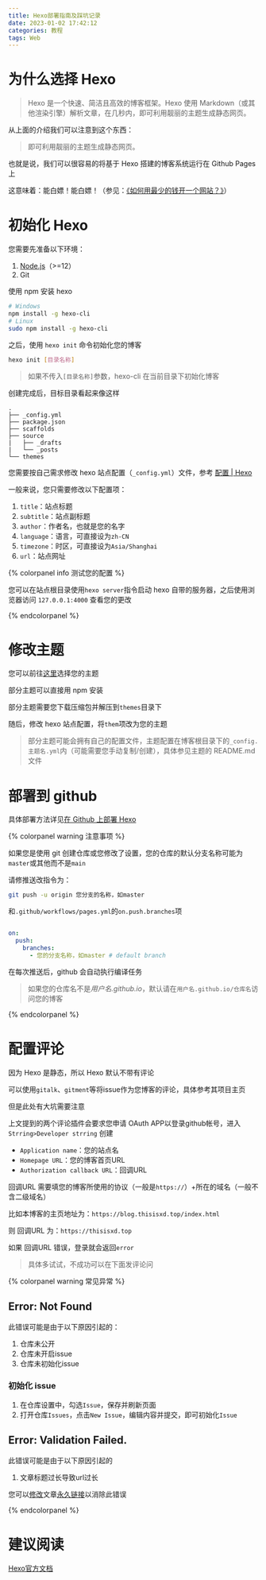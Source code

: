```yaml
---
title: Hexo部署指南及踩坑记录
date: 2023-01-02 17:42:12
categories: 教程
tags: Web
---
```


# 为什么选择 Hexo

> Hexo 是一个快速、简洁且高效的博客框架。Hexo 使用 Markdown（或其他渲染引擎）解析文章，在几秒内，即可利用靓丽的主题生成静态网页。

从上面的介绍我们可以注意到这个东西：

> 即可利用靓丽的主题生成静态网页。

也就是说，我们可以很容易的将基于 Hexo 搭建的博客系统运行在 Github Pages 上

这意味着：能白嫖！能白嫖！（参见：[《如何用最少的钱开一个网站？》][1]）

# 初始化 Hexo

您需要先准备以下环境：

1. [Node.js][2]（>=12）
2. Git

使用 npm 安装 hexo

```bash
# Windows
npm install -g hexo-cli
# Linux
sudo npm install -g hexo-cli
```

之后，使用 `hexo init` 命令初始化您的博客

```bash
hexo init [目录名称]
```

> 如果不传入`[目录名称]`参数，hexo-cli 在当前目录下初始化博客

创建完成后，目标目录看起来像这样

```text
.
├── _config.yml
├── package.json
├── scaffolds
├── source
|   ├── _drafts
|   └── _posts
└── themes
```

您需要按自己需求修改 hexo 站点配置（`_config.yml`）文件，参考 [配置 | Hexo][3]

一般来说，您只需要修改以下配置项：

1. `title`：站点标题
2. `subtitle`：站点副标题
3. `author`：作者名，也就是您的名字
4. `language`：语言，可直接设为`zh-CN`
5. `timezone`：时区，可直接设为`Asia/Shanghai`
6. `url`：站点网址

{% colorpanel info 测试您的配置 %}

您可以在站点根目录使用`hexo server`指令启动 hexo 自带的服务器，之后使用浏览器访问 `127.0.0.1:4000` 查看您的更改

{% endcolorpanel %}

# 修改主题

您可以前往[这里][4]选择您的主题

部分主题可以直接用 npm 安装

部分主题需要您下载压缩包并解压到`themes`目录下

随后，修改 hexo 站点配置，将`them`项改为您的主题

> 部分主题可能会拥有自己的配置文件，主题配置在博客根目录下的`_config.主题名.yml`内（可能需要您手动复制/创建），具体参见主题的 README.md 文件

# 部署到 github

具体部署方法详见[在 Github 上部署 Hexo][5]

{% colorpanel warning 注意事项 %}

如果您是使用 git 创建仓库或您修改了设置，您的仓库的默认分支名称可能为`master`或其他而不是`main`

请修推送改指令为：

```bash
git push -u origin 您分支的名称，如master
```

和`.github/workflows/pages.yml`的`on.push.branches`项

```yaml

on:
  push:
    branches:
      - 您的分支名称，如master # default branch
```

在每次推送后，github 会自动执行编译任务

> 如果您的仓库名不是*用户名.github.io*，默认请在`用户名.github.io/仓库名`访问您的博客

{% endcolorpanel %}



# 配置评论

因为 Hexo 是静态，所以 Hexo 默认不带有评论

可以使用`gitalk`、`gitment`等将issue作为您博客的评论，具体参考其项目主页

但是此处有大坑需要注意

上文提到的两个评论插件会要求您申请 OAuth APP以登录github帐号，进入 `Strring>Developer strring` 创建

- `Application name`：您的站点名
- `Homepage URL`：您的博客首页URL
- `Authorization callback URL`：回调URL

回调URL 需要填您的博客所使用的协议（一般是`https://`）+所在的域名（一般不含二级域名）

比如本博客的主页地址为：`https://blog.thisisxd.top/index.html`

则 回调URL 为：`https://thisisxd.top`

如果 回调URL 错误，登录就会返回`error`

> 具体多试试，不成功可以在下面发评论问

{% colorpanel warning 常见异常 %}

## Error: Not Found

此错误可能是由于以下原因引起的：

1. 仓库未公开
2. 仓库未开启issue
3. 仓库未初始化issue

### 初始化 issue

1. 在仓库设置中，勾选`Issue`，保存并刷新页面
2. 打开仓库`Issues`，点击`New Issue`，编辑内容并提交，即可初始化`Issue`

## Error: Validation Failed.

此错误可能是由于以下原因引起的

1. 文章标题过长导致url过长

您可以[修改][8]文章[永久链接][7]以消除此错误

 {% endcolorpanel %}


# 建议阅读

[Hexo官方文档][6]


  [1]: https://blog.thisisxd.top/202209/%E5%A6%82%E4%BD%95%E7%94%A8%E6%9C%80%E5%B0%91%E7%9A%84%E9%92%B1%E5%BC%80%E4%B8%80%E4%B8%AA%E7%BD%91%E7%AB%99%EF%BC%9F/
  [2]: https://nodejs.org
  [3]: https://hexo.io/zh-cn/docs/configuration
  [4]: https://hexo.io/themes/
  [5]: https://hexo.io/zh-cn/docs/github-pages
  [6]: https://hexo.io/zh-cn/docs/
  [7]: https://hexo.io/zh-cn/docs/configuration#%E7%BD%91%E5%9D%80
  [8]: https://hexo.io/zh-cn/docs/permalinks
